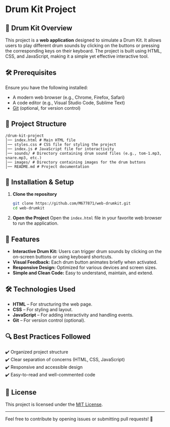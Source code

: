 # Drum Kit Project

## 📌 Drum Kit Overview
This project is a **web application** designed to simulate a Drum Kit. It allows users to play different drum sounds by clicking on the buttons or pressing the corresponding keys on their keyboard. The project is built using HTML, CSS, and JavaScript, making it a simple yet effective interactive tool.

## 🛠 Prerequisites
Ensure you have the following installed:
- A modern web browser (e.g., Chrome, Firefox, Safari)
- A code editor (e.g., Visual Studio Code, Sublime Text)
- [Git](https://git-scm.com/) (optional, for version control)

## 📂 Project Structure
```
/drum-kit-project 
│── index.html # Main HTML file 
│── styles.css # CSS file for styling the project 
│── index.js # JavaScript file for interactivity 
│── sounds/ # Directory containing drum sound files (e.g., tom-1.mp3, snare.mp3, etc.) 
│── images/ # Directory containing images for the drum buttons 
│── README.md # Project documentation
```

## 🚀 Installation & Setup
1. **Clone the repository**
    ```sh
    git clone https://github.com/M677871/web-drumkit.git
    cd web-drumkit
    ```

2. **Open the Project**
    Open the `index.html` file in your favorite web browser to run the application.

## 📌 Features
- **Interactive Drum Kit:** Users can trigger drum sounds by clicking on the on-screen buttons or using keyboard shortcuts.
- **Visual Feedback:** Each drum button animates briefly when activated.
- **Responsive Design:** Optimized for various devices and screen sizes.
- **Simple and Clean Code:** Easy to understand, maintain, and extend.

## 🛠 Technologies Used
- **HTML** – For structuring the web page.
- **CSS** – For styling and layout.
- **JavaScript** – For adding interactivity and handling events.
- **Git** – For version control (optional).

## 🔍 Best Practices Followed
✔️ Organized project structure  
✔️ Clear separation of concerns (HTML, CSS, JavaScript)  
✔️ Responsive and accessible design  
✔️ Easy-to-read and well-commented code  

## 📝 License
This project is licensed under the [MIT License](LICENSE).

---
Feel free to contribute by opening issues or submitting pull requests! 🚀
